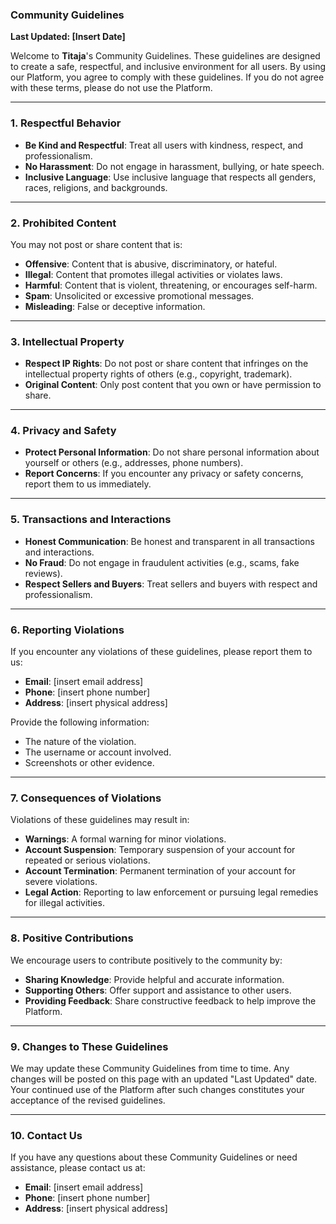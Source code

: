 ### **Community Guidelines**

**Last Updated: [Insert Date]**

Welcome to **Titaja**'s Community Guidelines. These guidelines are designed to create a safe, respectful, and inclusive environment for all users. By using our Platform, you agree to comply with these guidelines. If you do not agree with these terms, please do not use the Platform.

---

### **1. Respectful Behavior**
- **Be Kind and Respectful**: Treat all users with kindness, respect, and professionalism.
- **No Harassment**: Do not engage in harassment, bullying, or hate speech.
- **Inclusive Language**: Use inclusive language that respects all genders, races, religions, and backgrounds.

---

### **2. Prohibited Content**
You may not post or share content that is:
- **Offensive**: Content that is abusive, discriminatory, or hateful.
- **Illegal**: Content that promotes illegal activities or violates laws.
- **Harmful**: Content that is violent, threatening, or encourages self-harm.
- **Spam**: Unsolicited or excessive promotional messages.
- **Misleading**: False or deceptive information.

---

### **3. Intellectual Property**
- **Respect IP Rights**: Do not post or share content that infringes on the intellectual property rights of others (e.g., copyright, trademark).
- **Original Content**: Only post content that you own or have permission to share.

---

### **4. Privacy and Safety**
- **Protect Personal Information**: Do not share personal information about yourself or others (e.g., addresses, phone numbers).
- **Report Concerns**: If you encounter any privacy or safety concerns, report them to us immediately.

---

### **5. Transactions and Interactions**
- **Honest Communication**: Be honest and transparent in all transactions and interactions.
- **No Fraud**: Do not engage in fraudulent activities (e.g., scams, fake reviews).
- **Respect Sellers and Buyers**: Treat sellers and buyers with respect and professionalism.

---

### **6. Reporting Violations**
If you encounter any violations of these guidelines, please report them to us:
- **Email**: [insert email address]
- **Phone**: [insert phone number]
- **Address**: [insert physical address]

Provide the following information:
- The nature of the violation.
- The username or account involved.
- Screenshots or other evidence.

---

### **7. Consequences of Violations**
Violations of these guidelines may result in:
- **Warnings**: A formal warning for minor violations.
- **Account Suspension**: Temporary suspension of your account for repeated or serious violations.
- **Account Termination**: Permanent termination of your account for severe violations.
- **Legal Action**: Reporting to law enforcement or pursuing legal remedies for illegal activities.

---

### **8. Positive Contributions**
We encourage users to contribute positively to the community by:
- **Sharing Knowledge**: Provide helpful and accurate information.
- **Supporting Others**: Offer support and assistance to other users.
- **Providing Feedback**: Share constructive feedback to help improve the Platform.

---

### **9. Changes to These Guidelines**
We may update these Community Guidelines from time to time. Any changes will be posted on this page with an updated "Last Updated" date. Your continued use of the Platform after such changes constitutes your acceptance of the revised guidelines.

---

### **10. Contact Us**
If you have any questions about these Community Guidelines or need assistance, please contact us at:
- **Email**: [insert email address]
- **Phone**: [insert phone number]
- **Address**: [insert physical address]